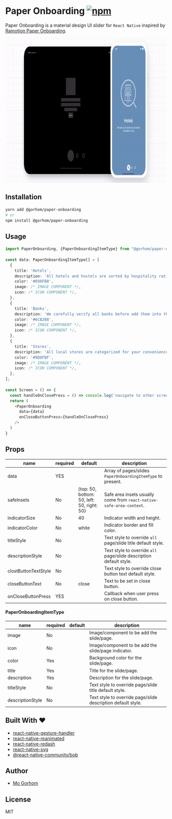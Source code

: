 # Paper Onboarding [![npm](https://img.shields.io/npm/v/@gorhom/paper-onboarding)](https://www.npmjs.com/package/@gorhom/paper-onboarding) 

Paper Onboarding is a material design UI slider for `React Native` inspired by [Ramotion Paper Onboarding](https://github.com/Ramotion/paper-onboarding).

<p align="center">
<img src="./preview.gif" width="600" height="450">
</p>

## Installation

```sh
yarn add @gorhom/paper-onboarding
# or
npm install @gorhom/paper-onboarding
```

## Usage

```ts
import PaperOnboarding, {PaperOnboardingItemType} from "@gorhom/paper-onboarding";

const data: PaperOnboardingItemType[] = [
  {
    title: 'Hotels',
    description: 'All hotels and hostels are sorted by hospitality rating',
    color: '#698FB8',
    image: /* IMAGE COMPONENT */,
    icon: /* ICON COMPONENT */,
  },
  {
    title: 'Banks',
    description: 'We carefully verify all banks before add them into the app',
    color: '#6CB2B8',
    image: /* IMAGE COMPONENT */,
    icon: /* ICON COMPONENT */,
  },
  {
    title: 'Stores',
    description: 'All local stores are categorized for your convenience',
    color: '#9D8FBF',
    image: /* IMAGE COMPONENT */,
    icon: /* ICON COMPONENT */,
  },
];

const Screen = () => {
  const handleOnClosePress = () => console.log('navigate to other screen')
  return (
    <PaperOnboarding
      data={data}
      onCloseButtonPress={handleOnClosePress}
    />
  )
}
```

## Props

| name                 | required | default                                    | description                                                          |
| -------------------- | -------- | ------------------------------------------ | -------------------------------------------------------------------- |
| data                 | YES      |                                            | Array of pages/slides `PaperOnboardingItemType` to present.          |
| safeInsets           | No       | {top: 50, bottom: 50, left: 50, right: 50} | Safe area insets usually come from `react-native-safe-area-context`. |
| indicatorSize        | No       | 40                                         | Indicator width and height.                                          |
| indicatorColor       | No       | white                                      | Indicator border and fill color.                                     |
| titleStyle           | No       |                                            | Text style to override `all` page/slide title default style.         |
| descriptionStyle     | No       |                                            | Text style to override `all` page/slide description default style.   |
| clostButtonTextStyle | No       |                                            | Text style to override close button text default style.              |
| closeButtonText      | No       | close                                      | Text to be set in close button.                                      |
| onCloseButtonPress   | YES      |                                            | Callback when user press on close button.                            |

#### PaperOnboardingItemType

| name             | required | default | description                                                  |
| ---------------- | -------- | ------- | ------------------------------------------------------------ |
| image            | No       |         | Image/component to be add the slide/page.                    |
| icon             | No       |         | Image/component to be add the slide/page indicator.          |
| color            | Yes      |         | Background color for the slide/page.                         |
| title            | Yes      |         | Title for the slide/page.                                    |
| description      | Yes      |         | Description for the slide/page.                              |
| titleStyle       | No       |         | Text style to override page/slide title default style.       |
| descriptionStyle | No       |         | Text style to override page/slide description default style. |


## Built With ❤️

- [react-native-gesture-handler](https://github.com/software-mansion/react-native-reanimated)
- [react-native-reanimated](https://github.com/software-mansion/react-native-reanimated)
- [react-native-redash](https://github.com/wcandillon/react-native-redash)
- [react-native-svg](https://github.com/react-native-community/react-native-svg)
- [@react-native-community/bob](https://github.com/react-native-community/bob)

## Author

- [Mo Gorhom](https://twitter.com/gorhom)


## License

MIT
